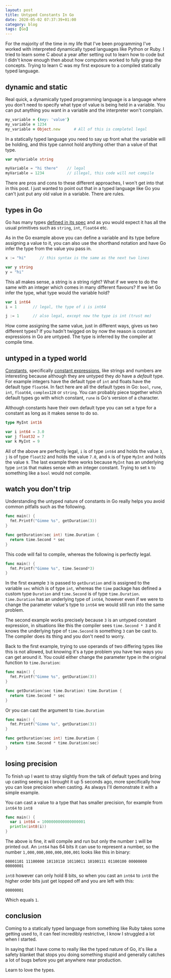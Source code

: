 ```yaml
---
layout: post
title: Untyped Constants In Go
date: 2020-05-02 07:37:39+01:00
category: blog
tags: [Go]
---
```


For the majority of the time in my life that I've been programming I've worked
with interpreted dynamically typed languages like Python or Ruby. I tried to
learn some C about a year after setting out to learn how to code but I didn't
know enough then about how computers worked to fully grasp the concepts. Trying
to learn C was my first exposure to a compiled statically typed language.

## dynamic and static

Real quick, a dynamically typed programming language is a language where you
don't need to specify what type of value is being held in a variable. You can
put anything you want in a variable and the interpreter won't complain.

```ruby
my_variable = {key: 'value'}
my_variable = 1234
my_variable = Object.new      # All of this is completel legal
```

In a statically typed language you need to say up front what the variable will
be holding, and this type cannot hold anything other than a value of that type.

```go
var myVariable string

myVariable = "hi there"    // legal
myVariable = 1234          // illegal, this code will not compile
```

There are pros and cons to these different approaches, I won't get into that in
this post. I just wanted to point out that in a typed language like Go you can't
just put any old value in a variable. There are rules.

## types in Go

Go has many types [defined in its spec](https://golang.org/ref/spec#Types) and
as you would expect it has all the usual primitives such as `string`, `int`,
`float64` etc.

As in the Go example above you can define a variable and its type before
assigning a value to it, you can also use the shorthand notation and have Go
infer the type from the value you pass in.

```go
x := "hi"      // this syntax is the same as the next two lines

var y string
y = "hi"
```

This all makes sense, a string is a string right? What if we were to do the same
with an integer which comes in many different flavours? If we let Go infer the
type, what type would the variable hold?

```go
var i int64
i = 1       // legal, the type of i is int64

j := 1      // also legal, except now the type is int (trust me)
```

How come assigning the same value, just in different ways, gives us two
different types? If you hadn't twigged on by now the reason is constant
expressions in Go are untyped. The type is inferred by the compiler at compile
time.

## untyped in a typed world

[Constants](https://golang.org/ref/spec#Constants), specifically [constant
expressions](https://golang.org/ref/spec#Constant_expressions), like strings and
numbers are interesting because although they are untyped they _do_ have a
*default* type.  For example integers have the default type of `int` and floats
have the default type `float64`. In fact here are all the default types in Go:
`bool`, `rune`, `int`, `float64`, `complex128` or `string`. You can probably
piece together which default types go with which constant, `rune` is Go's
version of a character.

Although constants have their own default type you can set a type for a constant
as long as it makes sense to do so.

```go
type MyInt int16

var i int64 = 3.0
var j float32 = 7
var k MyInt = 9
```

All of the above are perfectly legal, `i` is of type `int64` and holds the value
`3`, `j` is of type `float32` and holds the value `7.0`, and `k` is of type
`MyInt` and holds the value `9`. The last example there works because `MyInt`
has an underlying type `int16` that makes sense with an integer constant. Trying
to set `k` to something like a `bool` would not compile.

## watch you don't trip

Understanding the untyped nature of constants in Go really helps you avoid
common pitfalls such as the following.

```go
func main() {
  fmt.Printf("Gimme %s", getDuration(3))
}

func getDuration(sec int) time.Duration {
  return time.Second * sec
}
```

This code will fail to compile, whereas the following is perfectly legal.

```go
func main() {
  fmt.Printf("Gimme %s", time.Second*3)
}
```

In the first example `3` is passed to `getDuration` and is assigned to the
variable `sec` which is of type `int`, whereas the `time` package has defined a
custom type `Duration` and `time.Second` is of type `time.Duration`.
`time.Duration` has an underlying type of `int64`, however even if we were to
change the parameter value's type to `int64` we would still run into the same
problem.

The second example works precisely because `3` is an untyped constant
expression, in situations like this the compiler sees `time.Second * 3` and it
knows the underlying type of `time.Second` is something `3` can be cast to. The
compiler does its thing and you don't need to worry.

Back to the first example, trying to use operands of two differing types like
this is not allowed, but knowing it's a type problem you have two ways you can
get around it. You could either change the parameter type in the original
function to `time.Duration`:

```go
func main() {
  fmt.Printf("Gimme %s", getDuration(3))
}

func getDuration(sec time.Duration) time.Duration {
  return time.Second * sec
}
```

Or you can cast the argument to `time.Duration`


```go
func main() {
  fmt.Printf("Gimme %s", getDuration(3))
}

func getDuration(sec int) time.Duration {
  return time.Second * time.Duration(sec)
}
```

## losing precision

To finish up I want to stray slightly from the talk of default types and bring
up casting seeing as I brought it up 5 seconds ago, more specifically how you
can lose precision when casting. As always I'll demonstrate it with a simple
example.

You can cast a value to a type that has smaller precision, for example from
`int64` to `int8`

```go
func main() {
  var i int64 = 1000000000000000001
  println(int8(i))
}
```

The above is fine, it will compile and run but only the number `1` will be
printed out. An `int64` has 64 bits it can use to represent a number, so the
number `1,000,000,000,000,000,001` looks like this in binary:

```
00001101 11100000 10110110 10110011 10100111 01100100 00000000 00000001
```

`int8` however can only hold 8 bits, so when you cast an `int64` to `int8` the higher
order bits just get lopped off and you are left with this:

```
00000001
```

Which equals `1`.

## conclusion

Coming to a statically typed language from something like Ruby takes some
getting used to, it can feel incredibly restrictive, I know I struggled a lot
when I started.

In saying that I have come to really like the typed nature of Go, it's like a
safety blanket that stops you doing something stupid and generally catches a lot
of bugs before you get anywhere near production.

Learn to love the types.
